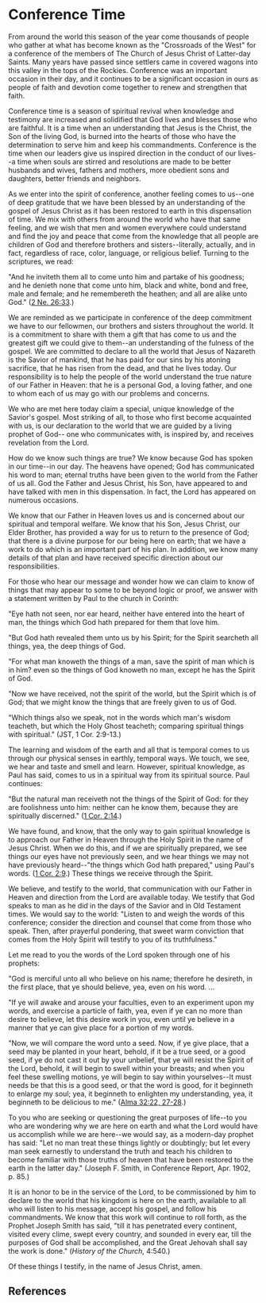 # Conference Time

From around the world this season of the year come thousands of people who
gather at what has become known as the "Crossroads of the West" for a
conference of the members of The Church of Jesus Christ of Latter-day Saints.
Many years have passed since settlers came in covered wagons into this valley
in the tops of the Rockies. Conference was an important occasion in their day,
and it continues to be a significant occasion in ours as people of faith and
devotion come together to renew and strengthen that faith.

Conference time is a season of spiritual revival when knowledge and testimony
are increased and solidified that God lives and blesses those who are
faithful. It is a time when an understanding that Jesus is the Christ, the Son
of the living God, is burned into the hearts of those who have the
determination to serve him and keep his commandments. Conference is the time
when our leaders give us inspired direction in the conduct of our lives--a
time when souls are stirred and resolutions are made to be better husbands and
wives, fathers and mothers, more obedient sons and daughters, better friends
and neighbors.

As we enter into the spirit of conference, another feeling comes to us--one of
deep gratitude that we have been blessed by an understanding of the gospel of
Jesus Christ as it has been restored to earth in this dispensation of time. We
mix with others from around the world who have that same feeling, and we wish
that men and women everywhere could understand and find the joy and peace that
come from the knowledge that all people are children of God and therefore
brothers and sisters--literally, actually, and in fact, regardless of race,
color, language, or religious belief. Turning to the scriptures, we read:

"And he inviteth them all to come unto him and partake of his goodness; and he
denieth none that come unto him, black and white, bond and free, male and
female; and he remembereth the heathen; and all are alike unto God." ([2 Ne.
26:33](/scriptures/bofm/2-ne/26.33?lang=eng#32).)

We are reminded as we participate in conference of the deep commitment we have
to our fellowmen, our brothers and sisters throughout the world. It is a
commitment to share with them a gift that has come to us and the greatest gift
we could give to them--an understanding of the fulness of the gospel. We are
committed to declare to all the world that Jesus of Nazareth is the Savior of
mankind, that he has paid for our sins by his atoning sacrifice, that he has
risen from the dead, and that he lives today. Our responsibility is to help
the people of the world understand the true nature of our Father in Heaven:
that he is a personal God, a loving father, and one to whom each of us may go
with our problems and concerns.

We who are met here today claim a special, unique knowledge of the Savior's
gospel. Most striking of all, to those who first become acquainted with us, is
our declaration to the world that we are guided by a living prophet of God--
one who communicates with, is inspired by, and receives revelation from the
Lord.

How do we know such things are true? We know because God has spoken in our
time--in our day. The heavens have opened; God has communicated his word to
man; eternal truths have been given to the world from the Father of us all.
God the Father and Jesus Christ, his Son, have appeared to and have talked
with men in this dispensation. In fact, the Lord has appeared on numerous
occasions.

We know that our Father in Heaven loves us and is concerned about our
spiritual and temporal welfare. We know that his Son, Jesus Christ, our Elder
Brother, has provided a way for us to return to the presence of God; that
there is a divine purpose for our being here on earth; that we have a work to
do which is an important part of his plan. In addition, we know many details
of that plan and have received specific direction about our responsibilities.

For those who hear our message and wonder how we can claim to know of things
that may appear to some to be beyond logic or proof, we answer with a
statement written by Paul to the church in Corinth:

"Eye hath not seen, nor ear heard, neither have entered into the heart of man,
the things which God hath prepared for them that love him.

"But God hath revealed them unto us by his Spirit; for the Spirit searcheth
all things, yea, the deep things of God.

"For what man knoweth the things of a man, save the spirit of man which is in
him? even so the things of God knoweth no man, except he has the Spirit of
God.

"Now we have received, not the spirit of the world, but the Spirit which is of
God; that we might know the things that are freely given to us of God.

"Which things also we speak, not in the words which man's wisdom teacheth, but
which the Holy Ghost teacheth; comparing spiritual things with spiritual."
(JST, 1 Cor. 2:9-13.)

The learning and wisdom of the earth and all that is temporal comes to us
through our physical senses in earthly, temporal ways. We touch, we see, we
hear and taste and smell and learn. However, spiritual knowledge, as Paul has
said, comes to us in a spiritual way from its spiritual source. Paul
continues:

"But the natural man receiveth not the things of the Spirit of God: for they
are foolishness unto him: neither can he know them, because they are
spiritually discerned." ([1 Cor.
2:14](/scriptures/nt/1-cor/2.14?lang=eng#13).)

We have found, and know, that the only way to gain spiritual knowledge is to
approach our Father in Heaven through the Holy Spirit in the name of Jesus
Christ. When we do this, and if we are spiritually prepared, we see things our
eyes have not previously seen, and we hear things we may not have previously
heard--"the things which God hath prepared," using Paul's words. ([1 Cor.
2:9](/scriptures/nt/1-cor/2.9?lang=eng#8).) These things we receive through
the Spirit.

We believe, and testify to the world, that communication with our Father in
Heaven and direction from the Lord are available today. We testify that God
speaks to man as he did in the days of the Savior and in Old Testament times.
We would say to the world: "Listen to and weigh the words of this conference;
consider the direction and counsel that come from those who speak. Then, after
prayerful pondering, that sweet warm conviction that comes from the Holy
Spirit will testify to you of its truthfulness."

Let me read to you the words of the Lord spoken through one of his prophets:

"God is merciful unto all who believe on his name; therefore he desireth, in
the first place, that ye should believe, yea, even on his word. ...

"If ye will awake and arouse your faculties, even to an experiment upon my
words, and exercise a particle of faith, yea, even if ye can no more than
desire to believe, let this desire work in you, even until ye believe in a
manner that ye can give place for a portion of my words.

"Now, we will compare the word unto a seed. Now, if ye give place, that a seed
may be planted in your heart, behold, if it be a true seed, or a good seed, if
ye do not cast it out by your unbelief, that ye will resist the Spirit of the
Lord, behold, it will begin to swell within your breasts; and when you feel
these swelling motions, ye will begin to say within yourselves--It must needs
be that this is a good seed, or that the word is good, for it beginneth to
enlarge my soul; yea, it beginneth to enlighten my understanding, yea, it
beginneth to be delicious to me." ([Alma 32:22,
27-28](/scriptures/bofm/alma/32.22,27-28?lang=eng#21).)

To you who are seeking or questioning the great purposes of life--to you who
are wondering why we are here on earth and what the Lord would have us
accomplish while we are here--we would say, as a modern-day prophet has said:
"Let no man treat these things lightly or doubtingly; but let every man seek
earnestly to understand the truth and teach his children to become familiar
with those truths of heaven that have been restored to the earth in the latter
day." (Joseph F. Smith, in Conference Report, Apr. 1902, p. 85.)

It is an honor to be in the service of the Lord, to be commissioned by him to
declare to the world that his kingdom is here on the earth, available to all
who will listen to his message, accept his gospel, and follow his
commandments. We know that this work will continue to roll forth, as the
Prophet Joseph Smith has said, "till it has penetrated every continent,
visited every clime, swept every country, and sounded in every ear, till the
purposes of God shall be accomplished, and the Great Jehovah shall say the
work is done." (_History of the Church,_ 4:540.)

Of these things I testify, in the name of Jesus Christ, amen.

## References

